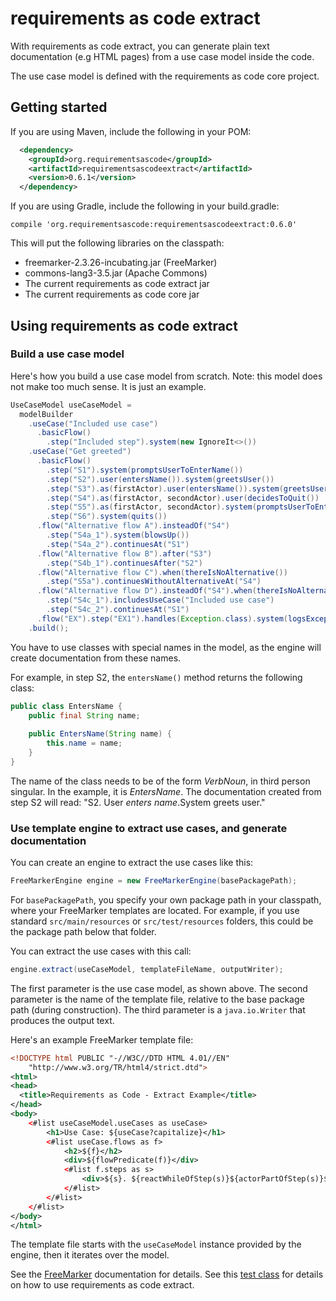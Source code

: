 # requirements as code extract
With requirements as code extract, you can generate plain text documentation 
(e.g HTML pages) from a use case model inside the code. 

The use case model is defined with the requirements as code core project.

## Getting started
If you are using Maven, include the following in your POM:

``` xml
  <dependency>
    <groupId>org.requirementsascode</groupId>
    <artifactId>requirementsascodeextract</artifactId>
    <version>0.6.1</version>
  </dependency>
```

If you are using Gradle, include the following in your build.gradle:

```
compile 'org.requirementsascode:requirementsascodeextract:0.6.0'
```

This will put the following libraries on the classpath:
* freemarker-2.3.26-incubating.jar (FreeMarker)
* commons-lang3-3.5.jar (Apache Commons)
* The current requirements as code extract jar
* The current requirements as code core jar

## Using requirements as code extract
### Build a use case model
Here's how you build a use case model from scratch. 
Note: this model does not make too much sense. It is just an example.

``` java
UseCaseModel useCaseModel = 
  modelBuilder
    .useCase("Included use case")
      .basicFlow()
        .step("Included step").system(new IgnoreIt<>())
    .useCase("Get greeted")
      .basicFlow()
        .step("S1").system(promptsUserToEnterName())
        .step("S2").user(entersName()).system(greetsUser())
        .step("S3").as(firstActor).user(entersName()).system(greetsUser()).reactWhile(someConditionIsFulfilled())
        .step("S4").as(firstActor, secondActor).user(decidesToQuit())
        .step("S5").as(firstActor, secondActor).system(promptsUserToEnterName())
        .step("S6").system(quits())
      .flow("Alternative flow A").insteadOf("S4")
        .step("S4a_1").system(blowsUp())
        .step("S4a_2").continuesAt("S1")
      .flow("Alternative flow B").after("S3")
        .step("S4b_1").continuesAfter("S2")
      .flow("Alternative flow C").when(thereIsNoAlternative())
        .step("S5a").continuesWithoutAlternativeAt("S4")
      .flow("Alternative flow D").insteadOf("S4").when(thereIsNoAlternative())
        .step("S4c_1").includesUseCase("Included use case")
        .step("S4c_2").continuesAt("S1")
      .flow("EX").step("EX1").handles(Exception.class).system(logsException())
    .build();    
```

You have to use classes with special names in the model,
as the engine will create documentation from these names.
 
For example, in step S2, the ```entersName()``` method returns the following class:
``` java
public class EntersName {
	public final String name;
	
	public EntersName(String name) {
		this.name = name;
	}
}
```

The name of the class needs to be of the form _VerbNoun_, in third person singular.
In the example, it is _EntersName_. 
The documentation created from step S2 will read: "S2. User _enters name_.System greets user."

### Use template engine to extract use cases, and generate documentation
You can create an engine to extract the use cases like this:

``` java
FreeMarkerEngine engine = new FreeMarkerEngine(basePackagePath);
```

For ```basePackagePath```, you specify your own package path in your classpath, where your FreeMarker templates are located. For example, if you use standard ```src/main/resources``` or ```src/test/resources``` folders,
this could be the package path below that folder. 

You can extract the use cases with this call:
``` java
engine.extract(useCaseModel, templateFileName, outputWriter);
```

The first parameter is the use case model, as shown above.
The second parameter is the name of the template file, relative to the base package path (during construction).
The third parameter is a ```java.io.Writer``` that produces the output text.

Here's an example FreeMarker template file:

``` xml
<!DOCTYPE html PUBLIC "-//W3C//DTD HTML 4.01//EN"
    "http://www.w3.org/TR/html4/strict.dtd">
<html>
<head>
  <title>Requirements as Code - Extract Example</title>
</head>
<body>
  	<#list useCaseModel.useCases as useCase>
  		<h1>Use Case: ${useCase?capitalize}</h1>
		<#list useCase.flows as f>
	  		<h2>${f}</h2>
	  		<div>${flowPredicate(f)}</div>
			<#list f.steps as s>
				<div>${s}. ${reactWhileOfStep(s)}${actorPartOfStep(s)}${userPartOfStep(s)}${systemPartOfStep(s)}</div>
			</#list>
		</#list>
  	</#list>
</body>
</html>
```

The template file starts with the ```useCaseModel``` instance provided by the engine, then it iterates over the model.

See the [FreeMarker](http://freemarker.org/docs/dgui.html) documentation for details.
See this [test class](https://github.com/bertilmuth/requirementsascode/blob/master/requirementsascodeextract/src/test/java/org/requirementsascode/extract/freemarker/FreemarkerEngineTest.java) for details on how to use requirements as code extract.
